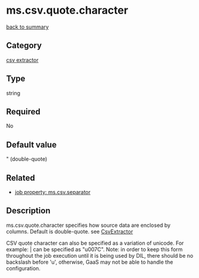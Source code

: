 # ms.csv.quote.character

[back to summary](https://github.com/linkedin/data-integration-library/blob/master/docs/parameters/summary.md)

## Category

[csv extractor](https://github.com/linkedin/data-integration-library/blob/master/docs/parameters/csv-extractor-parameters.md)

## Type

string

## Required

No

## Default value

" (double-quote)

## Related 
- [job property: ms.csv.separator](https://github.com/linkedin/data-integration-library/blob/master/docs/parameters/ms.csv.separator.md)

## Description


ms.csv.quote.character specifies how source data are enclosed by columns.
Default is double-quote.
see [CsvExtractor](https://github.com/linkedin/data-integration-library/blob/master/docs/components/CsvExtractor.md)

CSV quote character can also be specified as a variation of unicode. For example: | can be 
specified as "u007C". Note: in order to keep this form throughout the job execution until it is
being used by DIL, there should be no backslash before 'u', otherwise, GaaS may not be able to
handle the configuration.
